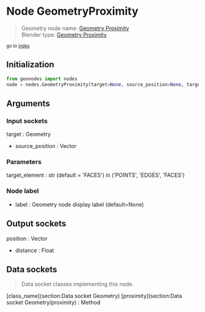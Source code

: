 
# Node GeometryProximity

> Geometry node name: [Geometry Proximity](https://docs.blender.org/manual/en/latest/modeling/geometry_nodes/material/geometry_proximity.html)<br>
  Blender type: [Geometry Proximity](https://docs.blender.org/api/current/bpy.types.GeometryNodeProximity.html)
  
<sub>go to [index](/docs/index.md)</sub>

## Initialization

```python
from geonodes import nodes
node = nodes.GeometryProximity(target=None, source_position=None, target_element='FACES', label=None)
```



## Arguments


### Input sockets

target : Geometry
- source_position : Vector

### Parameters

target_element : str (default = 'FACES') in ('POINTS', 'EDGES', 'FACES')

### Node label

- label : Geometry node display label (default=None)

## Output sockets

position : Vector
- distance : Float

## Data sockets

> Data socket classes implementing this node.
  
[class_name](section:Data socket Geometry) [proximity](section:Data socket Geometry/proximity) : Method


